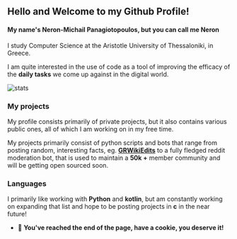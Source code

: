 ## Hello and Welcome to my Github Profile!
#### My name's Neron-Michail Panagiotopoulos, but you can call me Neron

I study Computer Science at the Aristotle University of Thessaloniki, in Greece.

I am quite interested in the use of code as a tool of improving the efficacy of the **daily tasks** we come up against in the digital world.

![stats](https://github-readme-stats.vercel.app/api?username=Neron-png&count_private=true&show_icons=true&include_all_commits=true&theme=tokyonight)

### My projects

My profile consists primarily of private projects, but it also contains various public ones, all of which I am working on in my free time.

My projects primarily consist of python scripts and bots that range from posting random, interesting facts, eg. [**GRWikiEdits**](https://github.com/Neron-png/GRWikiEdits) to a fully fledged reddit moderation bot, that is used to maintain a **50k +** member community and will be getting open sourced soon.

### Languages

I primarily like working with **Python** and **kotlin**, but am constantly working on expanding that list and hope to be posting projects in **c** in the near future!


- 🍪 **You've reached the end of the page, have a cookie, you deserve it!**


